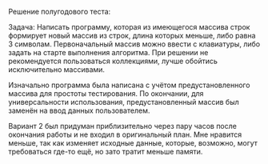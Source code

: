Решение полугодового теста:

Задача: Написать программу, которая из имеющегося массива строк формирует новый массив из строк, длина которых меньше, либо равна 3 символам. Первоначальный массив можно ввести с клавиатуры, либо задать на старте выполнения алгоритма. 
При решении не рекомендуется пользоваться коллекциями, лучше обойтись исключительно массивами.

Изначально программа была написана с учётом предустановленного массива для простоты тестирования. По окончании, для универсальности использования, предустановленный массив был заменён на ввод данных пользователем.

Вариант 2 был придуман приблизительно через пару часов после окончания работы и не входил в оригинальный план. Мне нравится меньше, так как изменяет исходные данные, которые, возможно, могут требоваться где-то ещё, но зато тратит меньше памяти.
